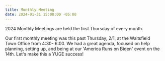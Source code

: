 ```yaml
---
title: Monthly Meeting
date: 2024-01-31 15:08:00 -05:00
---
```


2024 Monthly Meetings are held the first Thursday of every month.

Our first monthly meeting was this past Thursday, 2/1, at the Waitsfield Town Office from 4:30- 6:00. We had a great agenda, focused on help planning, setting up, and being at our 'America Runs on Biden' event on the 14th. Let's make this a YUGE success!